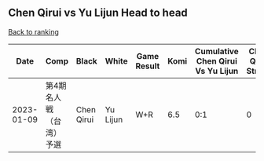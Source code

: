 ## Chen Qirui vs Yu Lijun Head to head

[Back to ranking](../../index.md)




| **Date** | **Comp** | **Black** | **White** | **Game Result** | **Komi** | **Cumulative Chen Qirui Vs Yu Lijun** | **Chen Qirui Streak** | **Yu Lijun Streak** | 
| --- | --- | --- | --- | --- | --- | --- | --- | --- |
| 2023-01-09 | 第4期名人戦（台湾）予選 | Chen Qirui | Yu Lijun | W+R | 6.5 | 0:1 | 0 | 1 |





